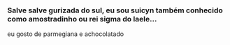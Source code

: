 ### Salve salve gurizada do sul, eu sou suicyn também conhecido como amostradinho ou rei sigma do laele...
eu gosto de parmegiana e achocolatado
